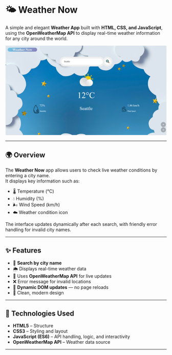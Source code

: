 # 🌤️ Weather Now

A simple and elegant **Weather App** built with **HTML, CSS, and JavaScript**, using the **OpenWeatherMap API** to display real-time weather information for any city around the world.  

![Weather Now Screenshot](./assets/weatherNowDemo.png)

---

## 🌍 Overview

The **Weather Now** app allows users to check live weather conditions by entering a city name.  
It displays key information such as:

- 🌡️ Temperature (°C)  
- 💧 Humidity (%)  
- 🌬️ Wind Speed (km/h)  
- ☁️ Weather condition icon  

The interface updates dynamically after each search, with friendly error handling for invalid city names.

---

## ✨ Features

- 🔎 **Search by city name**  
- 🌦️ Displays real-time weather data  
- 📡 Uses **OpenWeatherMap API** for live updates  
- ❌ Error message for invalid locations  
- 🧠 **Dynamic DOM updates** — no page reloads  
- 💅 Clean, modern design  

---

## 🧰 Technologies Used

- **HTML5** – Structure  
- **CSS3** – Styling and layout  
- **JavaScript (ES6)** – API handling, logic, and interactivity  
- **OpenWeatherMap API** – Weather data source  

---


